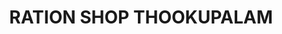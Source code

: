 ---
title: "RATION SHOP THOOKUPALAM"
url: /thookkupalam/ration-shop-thookupalam/
shop: convenience
---